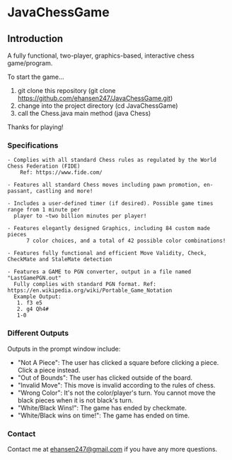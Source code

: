 # JavaChessGame

## Introduction
A fully functional, two-player, graphics-based, interactive chess game/program.

To start the game...
1) git clone this repository (git clone https://github.com/ehansen247/JavaChessGame.git)
1) change into the project directory (cd JavaChessGame)
2) call the Chess.java main method (java Chess)

Thanks for playing!

### Specifications

	- Complies with all standard Chess rules as regulated by the World Chess Federation (FIDE)
		Ref: https://www.fide.com/

	- Features all standard Chess moves including pawn promotion, en-passant, castling and more!

	- Includes a user-defined timer (if desired). Possible game times range from 1 minute per 
	  player to ~two billion minutes per player!

	- Features elegantly designed Graphics, including 84 custom made pieces
          7 color choices, and a total of 42 possible color combinations!
	
	- Features fully functional and efficient Move Validity, Check, CheckMate and StaleMate detection
	
	- Features a GAME to PGN converter, output in a file named "LastGamePGN.out"
	  Fully complies with standard PGN format. Ref: https://en.wikipedia.org/wiki/Portable_Game_Notation
	  Example Output:
	   1. f3 e5
	   2. g4 Qh4#
	   1-0
	  
	
### Different Outputs
Outputs in the prompt window include:

  - "Not A Piece": The user has clicked a square before clicking a piece. Click a piece instead.   
  - "Out of Bounds": The user has clicked outside of the board.    
  - "Invalid Move": This move is invalid according to the rules of chess.   
  - "Wrong Color": It's not the color/player's turn. You cannot move the black pieces when it is not black's turn.   
  - "White/Black Wins!": The game has ended by checkmate.    
  - "White/Black wins on time!": The game has ended on time.    


### Contact
Contact me at ehansen247@gmail.com if you have any more questions.
